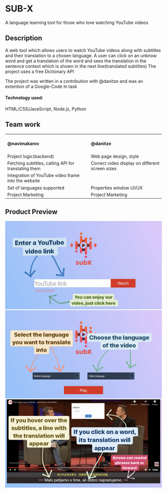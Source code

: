 # SUB-X
A language learning tool for those who love watching YouTube videos
## Description
A web tool which allows users to watch YouTube videos along with subtitles and their translation to a chosen language. A user can click on an unknow word and get a translation of the word and sees the translation in the sentence context which is shown in the next line(translated subtitles)
The project uses a free Dictionary API

The project was written in a contribution with @danitze and was an extention of a Google-Code In task
#### Technology used:
HTML/CSS/JavaScript, Node.js, Python

## Team work
<table>
  <tr>
    <td><h4>@navimakarov</h4></td>
    <td><h4>@danitze</h4></td>
  </tr>
  <tr>
    <td>Project logic(backend)</td>
    <td>Web page design, style</td>
  </tr>
  <tr>
    <td>Fetching subtitles, calling API for translating them</td>
    <td>Correct video display on different screen sizes</td>
  </tr>
  <tr>
    <tdInterface for double subtitles</td>
    <td>Integration of YouTube video frame into the website</td>
  </tr>
  <tr>
    <td>Set of languages supported</td>
    <td>Properties window UI/UX</td>
  </tr>
  <tr>
    <td>Project Marketing</td>
    <td>Project Marketing</td>
  </tr>
 </table>
 
 ## Product Preview
<img src="images/Landing.jpg"/>
<img src="images/Options.jpg"/>
<img src="images/Demo.jpg"/>


